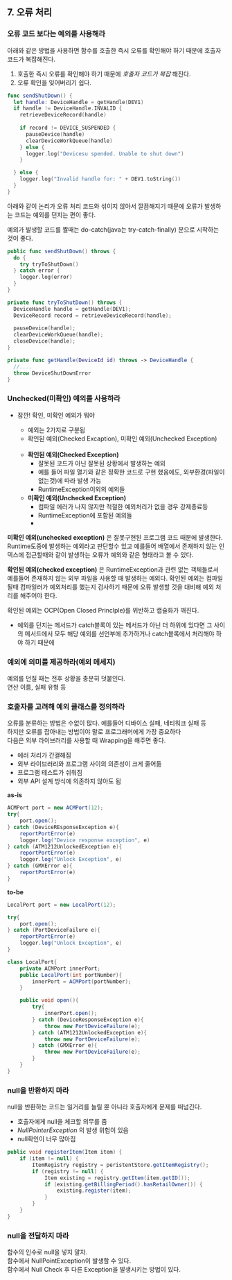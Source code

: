 ## 7. 오류 처리

### 오류 코드 보다는 예외를 사용해라
아래와 같은 방법을 사용하면 함수를 호출한 즉시 오류를 확인해야 하기 때문에 호출자 코드가 복잡해진다.

1. 호출한 즉시 오류를 확인해야 하기 때문에 *호출자 코드가 복잡* 해진다.
2. 오류 확인을 잊어버리기 쉽다.

```swift
func sendShutDown() {
  let handle: DeviceHandle = getHandle(DEV1)
  if handle != DeviceHandle.INVALID {
    retrieveDeviceRecord(handle)
    
    if record != DEVICE_SUSPENDED {
      pauseDevice(handle)
      clearDeviceWorkQueue(handle)
    } else {
      logger.log("Devicesu spended. Unable to shut down")
    }

  } else {
    logger.log("Invalid handle for: " + DEV1.toString())
  }
}
```

아래와 같이 논리가 오류 처리 코드와 섞이지 않아서 깔끔해지기 때문에 오류가 발생하는 코드는 예외를 던지는 편이 좋다.

예외가 발생할 코드를 짤때는 do-catch(java는 try-catch-finally) 문으로 시작하는 것이 좋다.

```swift
public func sendShutDown() throws {
  do {
    try tryToShutDown()
  } catch error {
    logger.log(error)
  }
}

private func tryToShutDown() throws {
  DeviceHandle handle = getHandle(DEV1);
  DeviceRecord record = retrieveDeviceRecord(handle);
  
  pauseDevice(handle);
  clearDeviceWorkQueue(handle);
  closeDevice(handle);
}

private func getHandle(DeviceId id) throws -> DeviceHandle {
  //....
  throw DeviceShutDownError
}
```

### **Unchecked(미확인) 예외를 사용하라**
- 잠깐! 확인, 미확인 예외가 뭐야  
    * 예외는 2가지로 구분됨
    * 확인된 예외(Checked Excaption), 미확인 예외(Unchecked Exception)
    
    <br>

    - **확인된 예외(Checked Exception)**
        - 잘못된 코드가 아닌 잘못된 상황에서 발생하는 예외
        - 예를 들어 파일 열기와 같은 정확한 코드로 구현 했음에도, 외부환경(파일이 없는것)에 따라 발생 가능
        - RuntimeException이외의 예외들
    - **미확인 예외(Unchecked Exception)**
        - 컴파일 에러가 나지 않지만 적절한 예외처리가 없을 경우 강제종료등
        - RuntimeException에 포함된 예외들
        - 
**미확인 예외(unchecked exception)** 은 잘못구현된 프로그램 코드 때문에 발생한다. Runtime도중에 발생하는 예외라고 판단할수 있고 예를들어 배열에서 존재하지 않는 인덱스에 접근할때와 같이 발생하는 오류가 예외와 같은 형태라고 볼 수 있다.

**확인된 예외(checked exception)** 은 RuntimeException과 관련 없는 객체들로서 예를들어 존재하지 않는 외부 파일을 사용할 때 발생하는 예외다. 확인된 예외는 컴파일 될때 컴파일러가 예외처리를 했는지 검사하기 때문에 오류 발생할 것을 대비해 예외 처리를 해주어야 한다.

확인된 예외는 OCP(Open Closed Princlple)를 위반하고 캡슐화가 깨진다.
- 예외를 던지는 메서드가 catch블록이 있는 메서드가 아닌 더 하위에 있다면 그 사이의 메서드에서 모두 해당 예외를 선언부에 추가하거나 catch블록에서 처리해야 하야 하기 때문에

### **예외에 의미를 제공하라(예외 메세지)**
예외를 던질 때는 전후 상황을 충분히 덧붙인다.  
연산 이름, 실패 유형 등

### 호출자를 고려해 예외 클래스를 정의하라

오류를 분류하는 방법은 수없이 많다. 예를들어 디바이스 실패, 네티워크 실패 등  
하지만 오류를 잡아내는 방법이야 말로 프로그래머에게 가장 중요하다  
다음은 외부 라이브러리를 사용할 때 Wrapping을 해주면 좋다.

- 에러 처리가 간결해짐
- 외부 라이브러리와 프로그램 사이의 의존성이 크게 줄어듦
- 프로그램 테스트가 쉬워짐
- 외부 API 설계 방식에 의존하지 않아도 됨

**as-is**

```java
ACMPort port = new ACMPort(12);
try{
	port.open();
} catch (DeviceREsponseException e){
	reportPortError(e)
	logger.log("Device response exception", e)
} catch (ATM1212UnlockedException e){
	reportPortError(e)
	logger.log("Unlock Exception", e)
} catch (GMXError e){
	reportPortError(e)
}

```

**to-be**

```java
LocalPort port = new LocalPort(12);

try{
	port.open();
} catch (PortDeviceFailure e){
	reportPortError(e)
	logger.log("Unlock Exception", e)
}

class LocalPort{
	private ACMPort innerPort;
	public LocalPort(int portNumber){
		innerPort = ACMPort(portNumber);	
	}

	public void open(){
		try{
			innerPort.open();
		} catch (DeviceResponseException e){
			throw new PortDeviceFailure(e);
		} catch (ATM1212UnlockedException e){
			throw new PortDeviceFailure(e);
		} catch (GMXError e){
			throw new PortDeviceFailure(e);
		}
	}
}

```

### **null을 반환하지 마라**
null을 반환하는 코드는 일거리를 늘릴 뿐 아니라 호출자에게 문제를 떠넘긴다.
- 호출자에게 null을 체크할 의무를 줌
- *NullPointerException* 의 발생 위험이 있음
- null확인이 너무 많아짐

```java
public void registerItem(Item item) {
	if (item != null) {
		ItemRegistry registry = peristentStore.getItemRegistry();
		if (registry != null) {
			Item existing = registry.getItem(item.getID());
			if (existing.getBillingPeriod().hasRetailOwner()) {
				existing.register(item);
			}
		}
	}
}
```

### **null을 전달하지 마라**
함수의 인수로 null을 넣지 말자.  
함수에서 NullPointException이 발생할 수 있다.  
함수에서 Null Check 후 다른 Exception을 발생시키는 방법이 있다.